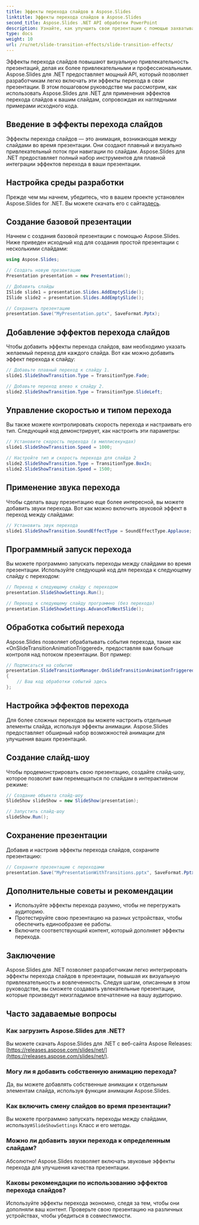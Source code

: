 ```yaml
---
title: Эффекты перехода слайдов в Aspose.Slides
linktitle: Эффекты перехода слайдов в Aspose.Slides
second_title: Aspose.Slides .NET API обработки PowerPoint
description: Узнайте, как улучшить свои презентации с помощью захватывающих эффектов перехода слайдов с помощью Aspose.Slides для .NET. Это подробное руководство содержит пошаговые инструкции и примеры исходного кода для плавной интеграции.
type: docs
weight: 10
url: /ru/net/slide-transition-effects/slide-transition-effects/
---
```

Эффекты перехода слайдов повышают визуальную привлекательность презентаций, делая их более привлекательными и профессиональными. Aspose.Slides для .NET предоставляет мощный API, который позволяет разработчикам легко включать эти эффекты перехода в свои презентации. В этом пошаговом руководстве мы рассмотрим, как использовать Aspose.Slides для .NET для применения эффектов перехода слайдов к вашим слайдам, сопровождая их наглядными примерами исходного кода.

## Введение в эффекты перехода слайдов

Эффекты перехода слайдов — это анимация, возникающая между слайдами во время презентации. Они создают плавный и визуально привлекательный поток при навигации по слайдам. Aspose.Slides для .NET предоставляет полный набор инструментов для плавной интеграции эффектов перехода в ваши презентации.

## Настройка среды разработки

 Прежде чем мы начнем, убедитесь, что в вашем проекте установлен Aspose.Slides for .NET. Вы можете скачать его с сайта[здесь](https://releases.aspose.com/slides/net/).

## Создание базовой презентации

Начнем с создания базовой презентации с помощью Aspose.Slides. Ниже приведен исходный код для создания простой презентации с несколькими слайдами:

```csharp
using Aspose.Slides;

// Создать новую презентацию
Presentation presentation = new Presentation();

// Добавить слайды
ISlide slide1 = presentation.Slides.AddEmptySlide();
ISlide slide2 = presentation.Slides.AddEmptySlide();

// Сохранить презентацию
presentation.Save("MyPresentation.pptx", SaveFormat.Pptx);
```

## Добавление эффектов перехода слайдов

Чтобы добавить эффекты перехода слайдов, вам необходимо указать желаемый переход для каждого слайда. Вот как можно добавить эффект перехода к слайду:

```csharp
// Добавьте плавный переход к слайду 1.
slide1.SlideShowTransition.Type = TransitionType.Fade;

// Добавьте переход влево к слайду 2.
slide2.SlideShowTransition.Type = TransitionType.SlideLeft;
```

## Управление скоростью и типом перехода

Вы также можете контролировать скорость перехода и настраивать его тип. Следующий код демонстрирует, как настроить эти параметры:

```csharp
// Установите скорость перехода (в миллисекундах)
slide1.SlideShowTransition.Speed = 1000;

// Настройте тип и скорость перехода для слайда 2
slide2.SlideShowTransition.Type = TransitionType.BoxIn;
slide2.SlideShowTransition.Speed = 1500;
```

## Применение звука перехода

Чтобы сделать вашу презентацию еще более интересной, вы можете добавить звуки перехода. Вот как можно включить звуковой эффект в переход между слайдами:

```csharp
// Установить звук перехода
slide1.SlideShowTransition.SoundEffectType = SoundEffectType.Applause;
```

## Программный запуск перехода

Вы можете программно запускать переходы между слайдами во время презентации. Используйте следующий код для перехода к следующему слайду с переходом:

```csharp
// Переход к следующему слайду с переходом
presentation.SlideShowSettings.Run();

// Переход к следующему слайду программно (без перехода)
presentation.SlideShowSettings.AdvanceToNextSlide();
```

## Обработка событий перехода

Aspose.Slides позволяет обрабатывать события перехода, такие как «OnSlideTransitionAnimationTriggered», предоставляя вам больше контроля над потоком презентации. Вот пример:

```csharp
// Подписаться на событие
presentation.SlideTransitionManager.OnSlideTransitionAnimationTriggered += (sender, args) =>
{
    // Ваш код обработки событий здесь
};
```

## Настройка эффектов перехода

Для более сложных переходов вы можете настроить отдельные элементы слайда, используя эффекты анимации. Aspose.Slides предоставляет обширный набор возможностей анимации для улучшения ваших презентаций.

## Создание слайд-шоу

Чтобы продемонстрировать свою презентацию, создайте слайд-шоу, которое позволит вам перемещаться по слайдам в интерактивном режиме:

```csharp
// Создание объекта слайд-шоу
SlideShow slideShow = new SlideShow(presentation);

// Запустить слайд-шоу
slideShow.Run();
```

## Сохранение презентации

Добавив и настроив эффекты перехода слайдов, сохраните презентацию:

```csharp
// Сохраните презентацию с переходами
presentation.Save("MyPresentationWithTransitions.pptx", SaveFormat.Pptx);
```

## Дополнительные советы и рекомендации

- Используйте эффекты перехода разумно, чтобы не перегружать аудиторию.
- Протестируйте свою презентацию на разных устройствах, чтобы обеспечить единообразие ее работы.
- Включите соответствующий контент, который дополняет эффекты перехода.

## Заключение

Aspose.Slides для .NET позволяет разработчикам легко интегрировать эффекты перехода слайдов в презентации, повышая их визуальную привлекательность и вовлеченность. Следуя шагам, описанным в этом руководстве, вы сможете создавать увлекательные презентации, которые произведут неизгладимое впечатление на вашу аудиторию.

## Часто задаваемые вопросы

### Как загрузить Aspose.Slides для .NET?

 Вы можете скачать Aspose.Slides для .NET с веб-сайта Aspose Releases:[https://releases.aspose.com/slides/net/](https://releases.aspose.com/slides/net/).

### Могу ли я добавить собственную анимацию перехода?

Да, вы можете добавлять собственные анимации к отдельным элементам слайда, используя функции анимации Aspose.Slides.

### Как включить смену слайдов во время презентации?

Вы можете программно запускать переходы между слайдами, используя`SlideShowSettings` Класс и его методы.

### Можно ли добавить звуки перехода к определенным слайдам?

Абсолютно! Aspose.Slides позволяет включать звуковые эффекты перехода для улучшения качества презентации.

### Каковы рекомендации по использованию эффектов перехода слайдов?

Используйте эффекты перехода экономно, следя за тем, чтобы они дополняли ваш контент. Проверьте свою презентацию на различных устройствах, чтобы убедиться в совместимости.